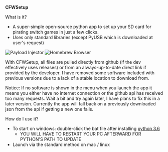 



**CFWSetup**

What is it?
* A super-simple open-source python app to set up your SD card for pirating switch games in just a few clicks.
* Uses only standard libraries (except PyUSB which is downloaded at user's request)

![Payload Injector](https://i.redd.it/w3fwqlafxxp21.png)
![Homebrew Browser](https://i.redd.it/krwshut5yxp21.png)

With CFWSetup, all files are pulled directly from github (if the dev effectively uses releases) or from an always-up-to-date direct link if provided by the developer. I have removed some software included with previous versions due to a lack of a stable location to download from.

Notice: If no software is shown in the menu when you launch the app it means you either have no internet connection or the github api has received too many requests. Wait a bit and try again later, I have plans to fix this in a later version. Currently the app will fall back on a previously downloaded json from the api if getting a new one fails.


How do I use it?
* To start on windows: double-click the bat file after installing 
[python 3.6](https://www.python.org/downloads/release/python-368/)
    * YOU WILL HAVE TO RESTART YOUR PC AFTERWARD FOR PYTHON'S PATH TO UPDATE
* Launch via the standard method on mac / linux


